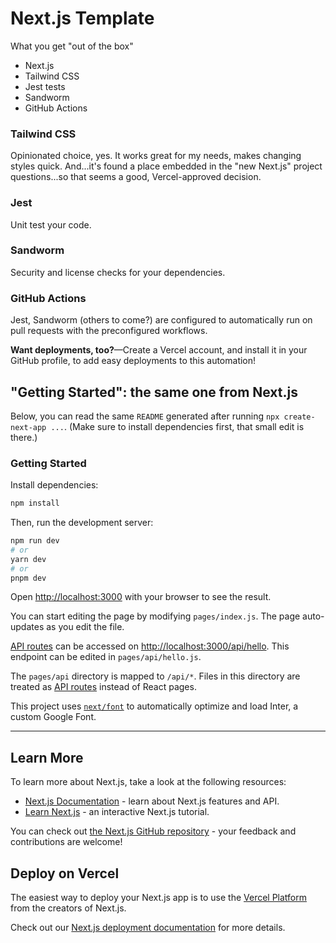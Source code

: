 # Next.js Template

What you get "out of the box"

- Next.js
- Tailwind CSS
- Jest tests
- Sandworm
- GitHub Actions

### Tailwind CSS

Opinionated choice, yes. It works great for my needs, makes changing styles quick. And...it's found a place embedded in the "new Next.js" project questions...so that seems a good, Vercel-approved decision.

### Jest

Unit test your code.

### Sandworm

Security and license checks for your dependencies.

### GitHub Actions

Jest, Sandworm (others to come?) are configured to automatically run on pull requests with the preconfigured workflows. 

**Want deployments, too?**&mdash;Create a Vercel account, and install it in your GitHub profile, to add easy deployments to this automation!

## "Getting Started": the same one from Next.js

Below, you can read the same `README` generated after running `npx create-next-app ...`. (Make sure to install dependencies first, that small edit is there.)

### Getting Started

Install dependencies:

```bash
npm install
```

Then, run the development server:

```bash
npm run dev
# or
yarn dev
# or
pnpm dev
```

Open [http://localhost:3000](http://localhost:3000) with your browser to see the result.

You can start editing the page by modifying `pages/index.js`. The page auto-updates as you edit the file.

[API routes](https://nextjs.org/docs/api-routes/introduction) can be accessed on [http://localhost:3000/api/hello](http://localhost:3000/api/hello). This endpoint can be edited in `pages/api/hello.js`.

The `pages/api` directory is mapped to `/api/*`. Files in this directory are treated as [API routes](https://nextjs.org/docs/api-routes/introduction) instead of React pages.

This project uses [`next/font`](https://nextjs.org/docs/basic-features/font-optimization) to automatically optimize and load Inter, a custom Google Font.

--- 

## Learn More

To learn more about Next.js, take a look at the following resources:

- [Next.js Documentation](https://nextjs.org/docs) - learn about Next.js features and API.
- [Learn Next.js](https://nextjs.org/learn) - an interactive Next.js tutorial.

You can check out [the Next.js GitHub repository](https://github.com/vercel/next.js/) - your feedback and contributions are welcome!

## Deploy on Vercel

The easiest way to deploy your Next.js app is to use the [Vercel Platform](https://vercel.com/new?utm_medium=default-template&filter=next.js&utm_source=create-next-app&utm_campaign=create-next-app-readme) from the creators of Next.js.

Check out our [Next.js deployment documentation](https://nextjs.org/docs/deployment) for more details.
